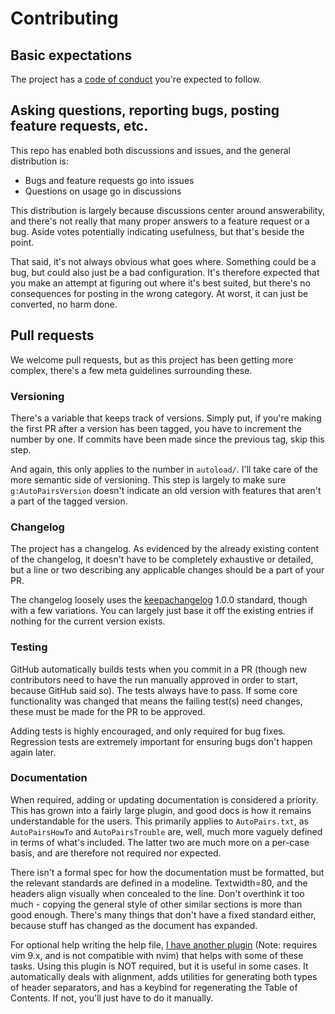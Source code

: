 # Contributing

## Basic expectations

The project has a [code of conduct](https://github.com/LunarWatcher/auto-pairs/blob/master/.github/CODE_OF_CONDUCT.md) you're expected to follow.

## Asking questions, reporting bugs, posting feature requests, etc.

This repo has enabled both discussions and issues, and the general distribution is:
* Bugs and feature requests go into issues
* Questions on usage go in discussions

This distribution is largely because discussions center around answerability, and there's not really that many proper answers to a feature request or a bug. Aside votes potentially indicating usefulness, but that's beside the point.

That said, it's not always obvious what goes where. Something could be a bug, but could also just be a bad configuration. It's therefore expected that you make an attempt at figuring out where it's best suited, but there's no consequences for posting in the wrong category. At worst, it can just be converted, no harm done.

## Pull requests

We welcome pull requests, but as this project has been getting more complex, there's a few meta guidelines surrounding these.

### Versioning

There's a variable that keeps track of versions. Simply put, if you're making the first PR after a version has been tagged, you have to increment the number by one. If commits have been made since the previous tag, skip this step.

And again, this only applies to the number in `autoload/`. I'll take care of the more semantic side of versioning. This step is largely to make sure `g:AutoPairsVersion` doesn't indicate an old version with features that aren't a part of the tagged version.

### Changelog

The project has a changelog. As evidenced by the already existing content of the changelog, it doesn't have to be completely exhaustive or detailed, but a line or two describing any applicable changes should be a part of your PR.

The changelog loosely uses the [keepachangelog](https://keepachangelog.com/en/1.0.0/) 1.0.0 standard, though with a few variations. You can largely just base it off the existing entries if nothing for the current version exists.

### Testing

GitHub automatically builds tests when you commit in a PR (though new contributors need to have the run manually approved in order to start, because GitHub said so). The tests always have to pass. If some core functionality was changed that means the failing test(s) need changes, these must be made for the PR to be approved.

Adding tests is highly encouraged, and only required for bug fixes. Regression tests are extremely important for ensuring bugs don't happen again later.

### Documentation

When required, adding or updating documentation is considered a priority. This has grown into a fairly large plugin, and good docs is how it remains understandable for the users. This primarily applies to `AutoPairs.txt`, as `AutoPairsHowTo` and `AutoPairsTrouble` are, well, much more vaguely defined in terms of what's included. The latter two are much more on a per-case basis, and are therefore not required nor expected.

There isn't a formal spec for how the documentation must be formatted, but the relevant standards are defined in a modeline. Textwidth=80, and the headers align visually when concealed to the line. Don't overthink it too much - copying the general style of other similar sections is more than good enough. There's many things that don't have a fixed standard either, because stuff has changed as the document has expanded.

For optional help writing the help file, [I have another plugin](https://github.com/LunarWatcher/helpwriter.vim) (Note: requires vim 9.x, and is not compatible with nvim) that helps with some of these tasks. Using this plugin is NOT required, but it is useful in some cases. It automatically deals with alignment, adds utilities for  generating both types of header separators, and has a keybind for regenerating the Table of Contents. If not, you'll just have to do it manually.
